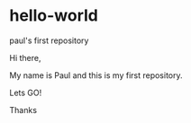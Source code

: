 # hello-world
paul's first repository

Hi there,

My name is Paul and this is my first repository.

Lets GO!

Thanks
